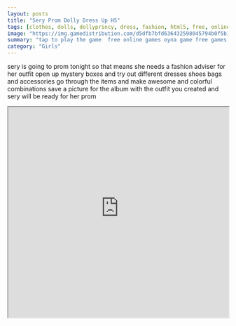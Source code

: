 ```yaml
---
layout: posts
title: "Sery Prom Dolly Dress Up H5"
tags: [clothes, dolls, dollyprincy, dress, fashion, html5, free, online, games, oyna, game, free, games, play, play, games]
image: "https://img.gamedistribution.com/d5dfb7bfd636432598045794b0f5b17e.jpg"
summary: "tap to play the game  free online games oyna game free games play play games"
category: "Girls"
---
```


sery is going to prom tonight so that means she needs a fashion adviser for her outfit open up mystery boxes and try out different dresses shoes bags and accessories go through the items and make awesome and colorful combinations save a picture for the album with the outfit you created and sery will be ready for her prom

<iframe width="100%" height="480px;" src="https://html5.gamedistribution.com/d5dfb7bfd636432598045794b0f5b17e/"></iframe>